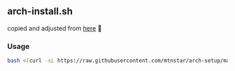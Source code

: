 ## arch-install.sh

copied and adjusted from [here](https://github.com/classy-giraffe/easy-arch/tree/main) :pray:

### Usage

```bash
bash <(curl -sL https://raw.githubusercontent.com/mtnstar/arch-setup/main/arch-install.sh)
```
